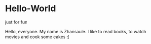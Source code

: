 # Hello-World

just for fun

Hello, everyone. 
My name is Zhansaule. I like to read books, to watch movies and cook some cakes :)
